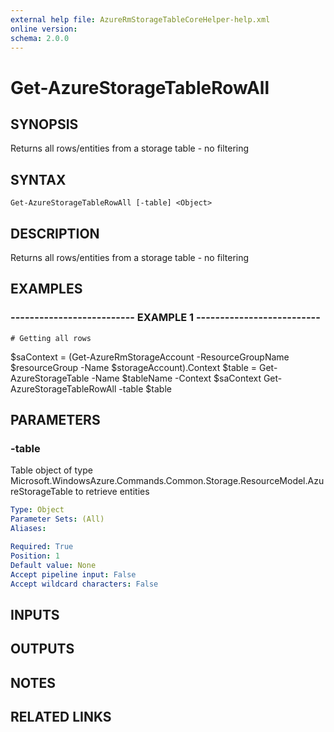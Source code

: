 ```yaml
---
external help file: AzureRmStorageTableCoreHelper-help.xml
online version: 
schema: 2.0.0
---
```


# Get-AzureStorageTableRowAll

## SYNOPSIS
Returns all rows/entities from a storage table - no filtering

## SYNTAX

```
Get-AzureStorageTableRowAll [-table] <Object>
```

## DESCRIPTION
Returns all rows/entities from a storage table - no filtering

## EXAMPLES

### -------------------------- EXAMPLE 1 --------------------------
```
# Getting all rows
```

$saContext = (Get-AzureRmStorageAccount -ResourceGroupName $resourceGroup -Name $storageAccount).Context
$table = Get-AzureStorageTable -Name $tableName -Context $saContext
Get-AzureStorageTableRowAll -table $table

## PARAMETERS

### -table
Table object of type Microsoft.WindowsAzure.Commands.Common.Storage.ResourceModel.AzureStorageTable to retrieve entities

```yaml
Type: Object
Parameter Sets: (All)
Aliases: 

Required: True
Position: 1
Default value: None
Accept pipeline input: False
Accept wildcard characters: False
```

## INPUTS

## OUTPUTS

## NOTES

## RELATED LINKS

